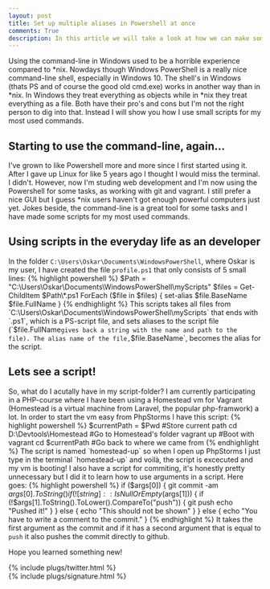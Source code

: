 ```yaml
---
layout: post
title: Set up multiple aliases in Powershell at once
comments: True
description: In this article we will take a look at how we can make some scripts that is automaticly added as alias in Powershell. This way we can automate stuff that we do a lot and keep everything super simple to maintain.
---
```

Using the command-line in Windows used to be a horrible experience compared to *nix. Nowdays though Windows PowerShell is a really nice command-line shell, especially in Windows 10. The shell's in Windows (thats PS and of course the good old cmd.exe) works in another way than in *nix. In Windows they treat everything as objects while in *nix they treat everything as a file. Both have their pro's and cons but I'm not the right person to dig into that. Instead I will show you how I use small scripts for my most used commands.  
## Starting to use the command-line, again...
I've grown to like Powershell more and more since I first started using it. After I gave up Linux for like 5 years ago I thought I would miss the terminal. I didn't. However, now I'm studing web development and I'm now using the Powershell for some tasks, as working with git and vagrant. I still prefer a nice GUI but I guess *nix users haven't got enough powerful computers just yet. Jokes beside, the command-line is a great tool for some tasks and I have made some scripts for my most used commands.
## Using scripts in the everyday life as an developer
In the folder `C:\Users\Oskar\Documents\WindowsPowerShell`, where Oskar is my user, I have created the file `profile.ps1` that only consists of 5 small lines:
 {% highlight powershell %}
$Path = "C:\Users\Oskar\Documents\WindowsPowerShell\myScripts"
$files = Get-ChildItem $Path\*.ps1
ForEach ($file in $files) { 
    set-alias $file.BaseName $file.FullName
}
{% endhighlight %}
This scripts takes all files from `C:\Users\Oskar\Documents\WindowsPowerShell\myScripts` that ends with `.ps1`, which is a PS-script file, and sets aliases to the script file (`$file.FullName` gives back a string with the name and path to the file). The alias name of the file, `$file.BaseName`, becomes the alias for the script.
## Lets see a script!
So, what do I acutally have in my script-folder? I am currently participating in a PHP-course where I have been using a Homestead vm for Vagrant (Homestead is a virtual machine from Laravel, the popular php-framwork) a lot. In order to start the vm easy from PhpStorms I have this script:
{% highlight powershell %}
$currentPath = $Pwd 		#Store current path
cd D:\Devtools\Homestead	#Go to Homestead's folder
vagrant up					#Boot with vagrant
cd $currentPath				#Go back to where we came from
{% endhighlight %}
The script is named `homestead-up` so when I open up PhpStorms I just type in the terminal `homestead-up` and voilà, the script is excecuted and my vm is booting!    
I also have a script for commiting, it's honestly pretty unnecessary but I did it to learn how to use arguments in a script. Here goes:  
{% highlight powershell %}
if ($args[0]) {
    git commit -am $args[0].ToString()
    if(![string]::IsNullOrEmpty($args[1])) {
        if (!$args[1].ToString().ToLower().CompareTo("push")) {
            git push
            echo "Pushed it!"
        }
    }
    else {
        echo "This should not be shown"
        }
}
else {
    echo "You have to write a comment to the commit."
} 
{% endhighlight %}
It takes the first argument as the commit and if it has a second argument that is equal to `push` it also pushes the commit directly to github.

Hope you learned something new!

{% include plugs/twitter.html %}  
{% include plugs/signature.html %}
